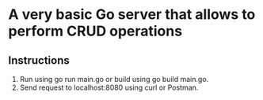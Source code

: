 # A very basic Go server that allows to perform CRUD operations

## Instructions
1. Run using go run main.go or build using go build main.go.
2. Send request to localhost:8080 using curl or Postman.
